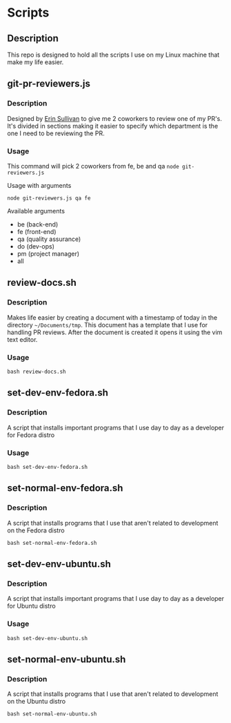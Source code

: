# Scripts

## Description

This repo is designed to hold all the scripts I use on my Linux machine that make my life easier.

## git-pr-reviewers.js

### Description

Designed by [Erin Sullivan](https://github.com/erinesullivan) to give me 2 coworkers to review one of my PR's. It's divided in sections making
it easier to specify which department is the one I need to be reviewing the PR.

### Usage

This command will pick 2 coworkers from fe, be and qa
`node git-reviewers.js`

Usage with arguments

`node git-reviewers.js qa fe`

Available arguments

* be (back-end)
* fe (front-end)
* qa (quality assurance)
* do (dev-ops)
* pm (project manager)
* all

## review-docs.sh

### Description

Makes life easier by creating a document with a timestamp of today in the directory `~/Documents/tmp`. This document has a template that I use for handling PR reviews.
After the document is created it opens it using the vim text editor.

### Usage

`bash review-docs.sh`

## set-dev-env-fedora.sh

### Description

A script that installs important programs that I use day to day as a developer for Fedora distro

### Usage

`bash set-dev-env-fedora.sh`

## set-normal-env-fedora.sh

### Description

A script that installs programs that I use that aren't related to development on the Fedora distro

`bash set-normal-env-fedora.sh`

## set-dev-env-ubuntu.sh

### Description

A script that installs important programs that I use day to day as a developer for Ubuntu distro

### Usage

`bash set-dev-env-ubuntu.sh`

## set-normal-env-ubuntu.sh

### Description

A script that installs programs that I use that aren't related to development on the Ubuntu distro

`bash set-normal-env-ubuntu.sh`
